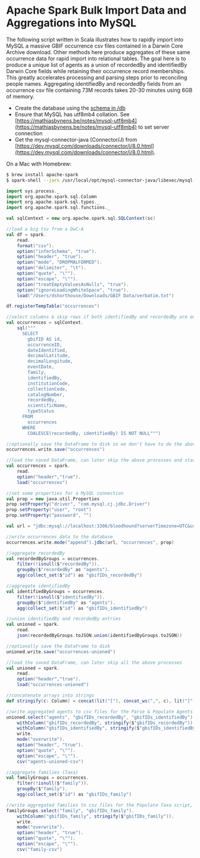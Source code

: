 # Apache Spark Bulk Import Data and Aggregations into MySQL

The following script written in Scala illustrates how to rapidly import into MySQL a massive GBIF occurrence csv files contained in a Darwin Core Archive download. Other methods here produce aggregates of these same occurrence data for rapid import into relational tables. The goal here is to produce a unique list of agents as a union of recordedBy and identifiedBy Darwin Core fields while retaining their occurrence record memberships. This greatly accelerates processing and parsing steps prior to reconciling people names. Aggregating identifiedBy and recordedBy fields from an occurrence csv file containing 73M records takes 20-30 minutes using 6GB of memory.

- Create the database using the [schema in /db](db/bloodhound.sql)
- Ensure that MySQL has utf8mb4 collation. See [https://mathiasbynens.be/notes/mysql-utf8mb4](https://mathiasbynens.be/notes/mysql-utf8mb4) to set server connection
- Get the mysql-connector-java (Connector/J) from [https://dev.mysql.com/downloads/connector/j/8.0.html](https://dev.mysql.com/downloads/connector/j/8.0.html).

On a Mac with Homebrew:

```bash
$ brew install apache-spark
$ spark-shell --jars /usr/local/opt/mysql-connector-java/libexec/mysql-connector-java-8.0.12.jar --driver-memory 6G
```

```scala
import sys.process._
import org.apache.spark.sql.Column
import org.apache.spark.sql.types._
import org.apache.spark.sql.functions._

val sqlContext = new org.apache.spark.sql.SQLContext(sc)

//load a big tsv from a DwC-A
val df = spark.
    read.
    format("csv").
    option("inferSchema", "true").
    option("header", "true").
    option("mode", "DROPMALFORMED").
    option("delimiter", "\t").
    option("quote", "\"").
    option("escape", "\"").
    option("treatEmptyValuesAsNulls", "true").
    option("ignoreLeadingWhiteSpace", "true").
    load("/Users/dshorthouse/Downloads/GBIF Data/verbatim.txt")

df.registerTempTable("occurrences")

//select columns & skip rows if both identifiedBy and recordedBy are empty
val occurrences = sqlContext.
    sql("""
      SELECT 
        gbifID AS id,
        occurrenceID,
        dateIdentified,
        decimalLatitude,
        decimalLongitude,
        eventDate,
        family,
        identifiedBy,
        institutionCode,
        collectionCode,
        catalogNumber,
        recordedBy,
        scientificName,
        typeStatus 
      FROM 
        occurrences 
      WHERE 
        COALESCE(recordedBy, identifiedBy) IS NOT NULL""")

//optionally save the DataFrame to disk so we don't have to do the above again
occurrences.write.save("occurrences")

//load the saved DataFrame, can later skip the above processes and start from here
val occurrences = spark.
    read.
    option("header","true").
    load("occurrences")

//set some properties for a MySQL connection
val prop = new java.util.Properties
prop.setProperty("driver", "com.mysql.cj.jdbc.Driver")
prop.setProperty("user", "root")
prop.setProperty("password", "")

val url = "jdbc:mysql://localhost:3306/bloodhound?serverTimezone=UTC&useSSL=false"

//write occurrences data to the database
occurrences.write.mode("append").jdbc(url, "occurrences", prop)

//aggregate recordedBy
val recordedByGroups = occurrences.
    filter(!isnull($"recordedBy")).
    groupBy($"recordedBy" as "agents").
    agg(collect_set($"id") as "gbifIDs_recordedBy")

//aggregate identifiedBy
val identifiedByGroups = occurrences.
    filter(!isnull($"identifiedBy")).
    groupBy($"identifiedBy" as "agents").
    agg(collect_set($"id") as "gbifIDs_identifiedBy")

//union identifiedBy and recordedBy entries
val unioned = spark.
    read.
    json(recordedByGroups.toJSON.union(identifiedByGroups.toJSON))

//optionally save the DataFrame to disk
unioned.write.save("occurrences-unioned")

//load the saved DataFrame, can later skip all the above processes
val unioned = spark.
    read.
    option("header","true").
    load("occurrences-unioned")

//concatenate arrays into strings
def stringify(c: Column) = concat(lit("["), concat_ws(",", c), lit("]"))

//write aggregated agents to csv files for the Parse & Populate Agents script, /bin/parse_agents.rb
unioned.select("agents", "gbifIDs_recordedBy", "gbifIDs_identifiedBy").
    withColumn("gbifIDs_recordedBy", stringify($"gbifIDs_recordedBy")).
    withColumn("gbifIDs_identifiedBy", stringify($"gbifIDs_identifiedBy")).
    write.
    mode("overwrite").
    option("header", "true").
    option("quote", "\"").
    option("escape", "\"").
    csv("agents-unioned-csv")

//aggregate families (Taxa)
val familyGroups = occurrences.
    filter(!isnull($"family")).
    groupBy($"family").
    agg(collect_set($"id") as "gbifIDs_family")

//write aggregated families to csv files for the Populate Taxa script, /bin/populate_taxa.rb
familyGroups.select("family", "gbifIDs_family").
    withColumn("gbifIDs_family", stringify($"gbifIDs_family")).
    write.
    mode("overwrite").
    option("header", "true").
    option("quote", "\"").
    option("escape", "\"").
    csv("family-csv")

